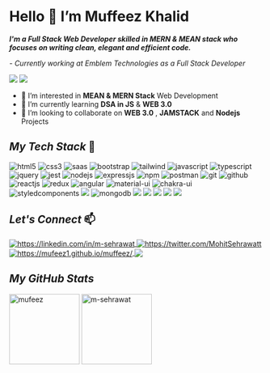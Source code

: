 # Hello 👋 I’m Muffeez Khalid
**_I'm a Full Stack Web Developer skilled in MERN & MEAN stack who focuses on writing clean, elegant and efficient code._**
 
_- Currently working at Emblem Technologies as a Full Stack Developer_

 ![](https://komarev.com/ghpvc/?username=mufeez1&color=brightgreen) ![](https://img.shields.io/github/followers/mufeez1?style=social)
 

- 💞️ I’m interested in **MEAN & MERN Stack** Web Development
- 🌱 I’m currently learning **DSA in JS** & **WEB 3.0**
- 👀 I’m looking to collaborate on **WEB 3.0** , **JAMSTACK** and **Nodejs** Projects



<!----------------------------------- Tech Stack Section ------------------------------------>
## _My Tech Stack_ 🚀
   
  <p>
    <img src="https://img.shields.io/badge/HTML5-E34F26?style=for-the-badge&logo=html5&logoColor=white" alt="html5" />
    <img src="https://img.shields.io/badge/CSS3-1572B6?style=for-the-badge&logo=css3&logoColor=white" alt="css3" />
    <img src="https://img.shields.io/badge/Sass-CC6699?style=for-the-badge&logo=sass&logoColor=white" alt="saas" />
    <img src="https://img.shields.io/badge/Bootstrap-563D7C?style=for-the-badge&logo=bootstrap&logoColor=white" alt="bootstrap" />
    <img src="https://img.shields.io/badge/Tailwind_CSS-38B2AC?style=for-the-badge&logo=tailwind-css&logoColor=white" alt="tailwind" />
    <img src="https://img.shields.io/badge/JavaScript-323330?style=for-the-badge&logo=javascript&logoColor=F7DF1E" alt="javascript" />
    <img src="https://img.shields.io/badge/TypeScript-007ACC?style=for-the-badge&logo=typescript&logoColor=white" alt="typescript" />
    <img src="https://img.shields.io/badge/jQuery-0769AD?style=for-the-badge&logo=jquery&logoColor=white" alt="jquery" />
    <img src="https://img.shields.io/badge/Jest-323330?style=for-the-badge&logo=Jest&logoColor=white" alt="jest" /> 
    <img src="https://img.shields.io/badge/Node.js-339933?style=for-the-badge&logo=nodedotjs&logoColor=white" alt="nodejs" />
    <img src="https://img.shields.io/badge/Express.js-000000?style=for-the-badge&logo=express&logoColor=white" alt="expressjs" />
    <img src="https://img.shields.io/badge/npm-CB3837?style=for-the-badge&logo=npm&logoColor=white" alt="npm" />
    <img src="https://img.shields.io/badge/Postman-FF6C37?style=for-the-badge&logo=Postman&logoColor=white" alt="postman" />
    <img src="https://img.shields.io/badge/Git-f44d27?style=for-the-badge&logo=git&logoColor=white" alt="git" />
    <img src="https://img.shields.io/badge/GitHub-100000?style=for-the-badge&logo=github&logoColor=white" alt="github" />
    <img src="https://img.shields.io/badge/React-20232A?style=for-the-badge&logo=react&logoColor=61DAFB" alt="reactjs" />
    <img src="https://img.shields.io/badge/Redux-593D88?style=for-the-badge&logo=redux&logoColor=white" alt="redux" />
    <img src="https://img.shields.io/badge/Angular-DD0031?style=for-the-badge&logo=angular&logoColor=white" alt="angular" /> 
    <img src="https://img.shields.io/badge/Material%20UI-007FFF?style=for-the-badge&logo=mui&logoColor=white" alt="material-ui" />
    <img src="https://img.shields.io/badge/Chakra%20UI-3bc7bd?style=for-the-badge&logo=chakraui&logoColor=white" alt="chakra-ui" />
    <img src="https://img.shields.io/badge/styled--components-DB7093?style=for-the-badge&logo=styled-components&logoColor=white" alt="styledcomponents"/>
    <img src="https://img.shields.io/badge/webpack%20-%238DD6F9.svg?&style=for-the-badge&logo=webpack&logoColor=black" />
    <img src="https://img.shields.io/badge/MongoDB-4EA94B?style=for-the-badge&logo=mongodb&logoColor=white" alt="mongodb" />
    <img src="https://img.shields.io/badge/mysql-%2300f.svg?&style=for-the-badge&logo=mysql&logoColor=white" /> 
    <img src="https://img.shields.io/badge/postgres-%23316192.svg?&style=for-the-badge&logo=postgresql&logoColor=white" />
    <img src="https://img.shields.io/badge/Visual_Studio_Code-0078D4?style=for-the-badge&logo=visual%20studio%20code&logoColor=white" />
    <img src="https://img.shields.io/badge/WebStorm-000000?style=for-the-badge&logo=WebStorm&logoColor=white" />
    <img src="https://img.shields.io/badge/Visual_Studio-5C2D91?style=for-the-badge&logo=visual%20studio&logoColor=white"/>
 
</p>

<!----------------------------------- _Let's Connect_ ------------------------------------>

## _Let's Connect_  📫
<p align="left">
    <a href="https://linkedin.com/in/muffeez-khalid/">
        <img align="center" src="https://img.shields.io/badge/LinkedIn-0077B5?style=for-the-badge&logo=linkedin&logoColor=white" alt="https://linkedin.com/in/m-sehrawat" />
    </a>
    <a href="https://twitter.com/MuffeezKhalid">
        <img align="center" src="https://img.shields.io/badge/Twitter-1DA1F2?style=for-the-badge&logo=twitter&logoColor=white" alt="https://twitter.com/MohitSehrawatt" />
    </a>
    <a href="https://mufeez1.github.io/muffeez/">
        <img align="center" src="https://img.shields.io/badge/Portfolio-18A303?style=for-the-badge&logo=ionic&logoColor=white" alt="https://mufeez1.github.io/muffeez/" />
    </a>
    <a href="mailto:mufeezkhalid@outlook.com">
        <img align="center" src="https://img.shields.io/badge/Gmail-D14836?style=for-the-badge&logo=gmail&logoColor=white" />
    </a>
</p>



<!----------------------------------- GitHub Stats Section  ------------------------------------>

<h2><i>My GitHub Stats</i></h2>

<p>
    <img align="center" src="https://github-readme-stats.vercel.app/api?username=mufeez1&show_icons=true&include_all_commits=true&count_private=true&hide=issues,contribs&border_radius=0&locale=en&theme=dark" alt="mufeez" height="139" />
    <img align="center" src="https://github-readme-stats.vercel.app/api/top-langs/?username=mufeez1&layout=compact&exclude_repo=Lybrate-Website-Clone-Version-2.0,Lybrate-Website-Clone,Adidas-Clone&hide=Shell&border_radius=0&theme=dark" alt="m-sehrawat" height="139" />
</p>
<br
